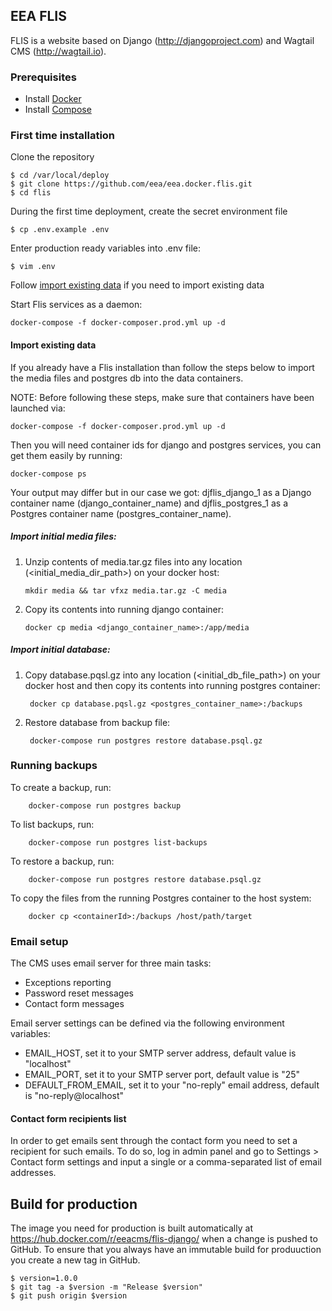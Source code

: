 ## EEA FLIS
FLIS is a website based on Django (http://djangoproject.com) and Wagtail CMS (http://wagtail.io).

### Prerequisites

- Install [Docker](https://docs.docker.com/installation/)
- Install [Compose](https://docs.docker.com/compose/install/)

### First time installation

Clone the repository

    $ cd /var/local/deploy
    $ git clone https://github.com/eea/eea.docker.flis.git
    $ cd flis

During the first time deployment, create the secret environment file

    $ cp .env.example .env

Enter production ready variables into .env file:

    $ vim .env
    
Follow [import existing data](#import-existing-data) if you need to import existing data

Start Flis services as a daemon:

    docker-compose -f docker-composer.prod.yml up -d
    
#### Import existing data
If you already have a Flis installation than follow the steps below to import the media files and postgres db into the data containers.

NOTE: Before following these steps, make sure that containers have been launched via:
    
    docker-compose -f docker-composer.prod.yml up -d

Then you will need container ids for django and postgres services, you can get them easily by running:
    
    docker-compose ps

Your output may differ but in our case we got: djflis_django_1 as a Django container name (django_container_name) and djflis_postgres_1
as a Postgres container name (postgres_container_name).

##### Import initial media files:
1. Unzip contents of media.tar.gz files into any location (<initial_media_dir_path>) on your docker host:
      
       mkdir media && tar vfxz media.tar.gz -C media

2. Copy its contents into running django container:

       docker cp media <django_container_name>:/app/media
 
##### Import initial database:
1. Copy database.pqsl.gz into any location (<initial_db_file_path>) on your docker host and then copy its contents
into running postgres container:

        docker cp database.pqsl.gz <postgres_container_name>:/backups

2. Restore database from backup file:

        docker-compose run postgres restore database.psql.gz
    
### Running backups
    
To create a backup, run:

        docker-compose run postgres backup

To list backups, run:

        docker-compose run postgres list-backups

To restore a backup, run:

        docker-compose run postgres restore database.psql.gz
    
To copy the files from the running Postgres container to the host system:

        docker cp <containerId>:/backups /host/path/target

### Email setup

The CMS uses email server for three main tasks:
 - Exceptions reporting
 - Password reset messages
 - Contact form messages
 
Email server settings can be defined via the following environment variables:
 - EMAIL_HOST, set it to your SMTP server address, default value is "localhost"
 - EMAIL_PORT, set it to your SMTP server port, default value is "25"
 - DEFAULT_FROM_EMAIL, set it to your "no-reply" email address, default is "no-reply@localhost"

#### Contact form recipients list
In order to get emails sent through the contact form you need to set a recipient for such emails. To do so, log in admin panel and
go to Settings > Contact form settings and input a single or a comma-separated list of email addresses.

## Build for production

The image you need for production is built automatically at https://hub.docker.com/r/eeacms/flis-django/ when a change is
pushed to GitHub. To ensure that you always have an immutable build for produuction you create a new tag in GitHub.

    $ version=1.0.0
    $ git tag -a $version -m "Release $version"
    $ git push origin $version

